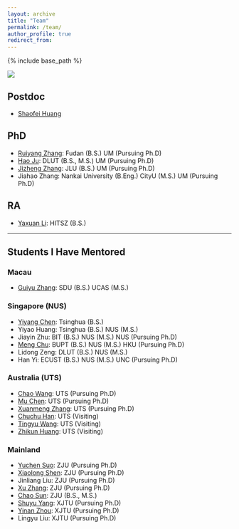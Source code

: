 ```yaml
---
layout: archive
title: "Team"
permalink: /team/
author_profile: true
redirect_from:
---
```


{% include base_path %}

<div style="text-align: center;">
  <img src="https://zdzheng.xyz/resource-img/lab-logo.webp" style="max-width: 100%; height: auto; display: block; margin: 0 auto;">
</div>

## Postdoc
- [Shaofei Huang](https://spyflying.github.io/)


## PhD

- [Ruiyang Zhang](https://ruiyang-061x.github.io/): Fudan (B.S.) UM (Pursuing Ph.D)
- [Hao Ju](https://haodot.github.io/): DLUT (B.S., M.S.) UM (Pursuing Ph.D)
- [Jizheng Zhang](https://www.jizhengzhang.top/): JLU (B.S.) UM (Pursuing Ph.D)
- Jiahao Zhang: Nankai University (B.Eng.) CityU (M.S.) UM (Pursuing Ph.D)

## RA
- [Yaxuan Li](https://scholar.google.com/citations?user=myfuA38AAAAJ): HITSZ (B.S.)


<hr> 

## Students I Have Mentored

### Macau  
- [Guiyu Zhang](https://www.zdzheng.xyz/authors/Guiyu-Zhang): SDU (B.S.) UCAS (M.S.)

### Singapore (NUS)

- [Yiyang Chen](https://zdzheng.xyz/authors/Yiyang-Chen): Tsinghua (B.S.) 
- Yiyao Huang: Tsinghua (B.S.) NUS (M.S.)
- Jiayin Zhu: BIT (B.S.) NUS (M.S.) NUS (Pursuing Ph.D)
- [Meng Chu](https://zdzheng.xyz/authors/Meng-Chu): BUPT (B.S.) NUS (M.S.) HKU (Pursuing Ph.D)
- Lidong Zeng: DLUT (B.S.) NUS (M.S.)
- Han Yi: ECUST (B.S.) NUS (M.S.) UNC (Pursuing Ph.D)

### Australia (UTS)
- [Chao Wang](https://zdzheng.xyz/authors/Chao-Wang): UTS (Pursuing Ph.D)
- [Mu Chen](https://zdzheng.xyz/authors/Mu-Chen): UTS (Pursuing Ph.D)
- [Xuanmeng Zhang](https://zdzheng.xyz/authors/Xuanmeng-Zhang): UTS (Pursuing Ph.D)
- [Chuchu Han](https://www.zdzheng.xyz/authors/Chuchu-Han): UTS (Visiting)
- [Tingyu Wang](https://www.zdzheng.xyz/authors/Tingyu-Wang): UTS (Visiting)
- [Zhikun Huang](https://zdzheng.xyz/authors/Zhikun-Huang): UTS (Visiting)

### Mainland
- [Yuchen Suo](https://zdzheng.xyz/authors/Yucheng-Suo): ZJU (Pursuing Ph.D)
- [Xiaolong Shen](https://zdzheng.xyz/authors/Xiaolong-Shen): ZJU (Pursuing Ph.D)
- Jinliang Liu: ZJU (Pursuing Ph.D)
- [Xu Zhang](https://www.zdzheng.xyz/authors/Xu-Zhang): ZJU (Pursuing Ph.D)
- [Chao Sun](https://zdzheng.xyz/authors/Chao-Sun): ZJU (B.S., M.S.)
- [Shuyu Yang](https://zdzheng.xyz/authors/Shuyu-Yang): XJTU (Pursuing Ph.D)
- [Yinan Zhou](https://zdzheng.xyz/authors/Yinan-Zhou): XJTU (Pursuing Ph.D)
- Lingyu Liu: XJTU (Pursuing Ph.D)
